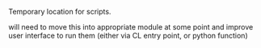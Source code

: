 Temporary location for scripts.

will need to move this into appropriate module at some point and improve
user interface to run them (either via CL entry point, or python function)
